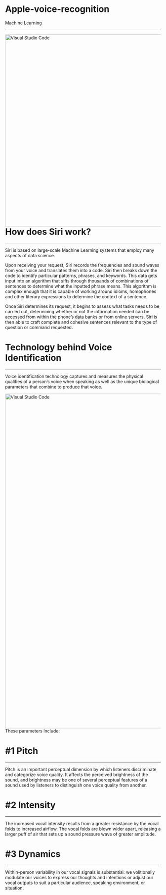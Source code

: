 # Apple-voice-recognition
Machine Learning

---

<img align="left" alt="Visual Studio Code" width="820px" height="620px" src="https://zesium.com/wp-content/uploads/2020/12/people-using-voice-recognition_18591-47310.jpg" />   

---

# How does Siri work?

---

Siri is based on large-scale Machine Learning systems that employ many aspects of data science.
<br />

Upon receiving your request, Siri records the frequencies and sound
waves from your voice and translates them into a code. Siri then
breaks down the code to identify particular patterns, phrases, and
keywords. This data gets input into an algorithm that sifts through
thousands of combinations of sentences to determine what the
inputted phrase means. This algorithm is complex enough that it is
capable of working around idioms, homophones and other literary
expressions to determine the context of a sentence.

Once Siri determines its request, it begins to assess what tasks
needs to be carried out, determining whether or not the information
needed can be accessed from within the phone’s data banks or from
online servers. Siri is then able to craft complete and cohesive
sentences relevant to the type of question or command requested.

# Technology behind Voice Identification
---
Voice identification technology captures and measures the physical
qualities of a person’s voice when speaking as well as the unique
biological parameters that combine to produce that voice.

<img align="left" alt="Visual Studio Code" width="1080px" src="https://www.iphonelife.com/sites/iphonelife.com/files/heysiri.jpg" />

These parameters Include:

# #1 Pitch 

---

Pitch is an important perceptual dimension by which listeners
discriminate and categorize voice quality. It affects the perceived
brightness of the sound, and brightness may be one of several
perceptual features of a sound used by listeners to distinguish one
voice quality from another.

# #2 Intensity 

---

The increased vocal intensity results from a greater
resistance by the vocal folds to increased airflow. The vocal folds are
blown wider apart, releasing a larger puff of air that sets up a sound
pressure wave of greater amplitude.

# #3 Dynamics

---

Within-person variability in our vocal signals is
substantial: we volitionally modulate our voices to express our
thoughts and intentions or adjust our vocal outputs to suit a
particular audience, speaking environment, or situation.
